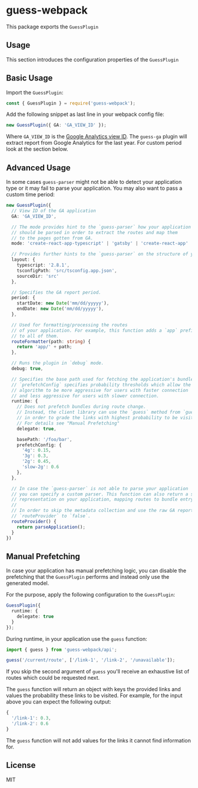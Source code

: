 # guess-webpack

This package exports the `GuessPlugin`

## Usage

This section introduces the configuration properties of the `GuessPlugin`

## Basic Usage

Import the `GuessPlugin`:

```ts
const { GuessPlugin } = require('guess-webpack');
```

Add the following snippet as last line in your webpack config file:

```ts
new GuessPlugin({ GA: 'GA_VIEW_ID' });
```

Where `GA_VIEW_ID` is the [Google Analytics view ID](https://support.google.com/analytics/answer/3123669). The `guess-ga` plugin will extract report from Google Analytics for the last year. For custom period look at the section below.

## Advanced Usage

In some cases `guess-parser` might not be able to detect your application type or it may fail to parse your application. You may also want to pass a custom time period:

```ts
new GuessPlugin({
  // View ID of the GA application
  GA: 'GA_VIEW_ID',

  // The mode provides hint to the `guess-parser` how your application
  // should be parsed in order to extract the routes and map them
  // to the pages gotten from GA.
  mode: 'create-react-app-typescript' | 'gatsby' | 'create-react-app' | 'angular-cli';

  // Provides further hints to the `guess-parser` on the structure of your application.
  layout: {
    typescript: '2.8.1',
    tsconfigPath: 'src/tsconfig.app.json',
    sourceDir: 'src'
  },

  // Specifies the GA report period.
  period: {
    startDate: new Date('mm/dd/yyyyy'),
    endDate: new Date('mm/dd/yyyyy'),
  },

  // Used for formatting/processing the routes
  // of your application. For example, this function adds a `app` prefix
  // to all of them.
  routeFormatter(path: string) {
    return 'app/' + path;
  },

  // Runs the plugin in `debug` mode.
  debug: true,

  // Specifies the base path used for fetching the application's bundles.
  // `prefetchConfig` specifies probability thresholds which allow the prefetching
  // algorithm to be more aggressive for users with faster connection
  // and less aggressive for users with slower connection.
  runtime: {
    // Does not prefetch bundles during route change.
    // Instead, the client library can use the `guess` method from `guess-webpack/api`
    // in order to grade the links with highest probability to be visited.
    // For details see "Manual Prefetching"
    delegate: true,

    basePath: '/foo/bar',
    prefetchConfig: {
      '4g': 0.15,
      '3g': 0.3,
      '2g': 0.45,
      'slow-2g': 0.6
    },
  },

  // In case the `guess-parser` is not able to parse your application
  // you can specify a custom parser. This function can also return a static
  // representation on your application, mapping routes to bundle entry points.
  //
  // In order to skip the metadata collection and use the raw GA report set
  // `routeProvider` to `false`.
  routeProvider() {
    return parseApplication();
  }
})
```

## Manual Prefetching

In case your application has manual prefetching logic, you can disable the prefetching that the `GuessPlugin` performs and instead only use the generated model.

For the purpose, apply the following configuration to the `GuessPlugin`:

```ts
GuessPlugin({
  runtime: {
    delegate: true
  }
});
```

During runtime, in your application use the `guess` function:

```ts
import { guess } from 'guess-webpack/api';

guess('/current/route', ['/link-1', '/link-2', '/unavailable']);
```

If you skip the second argument of `guess` you'll receive an exhaustive list of routes which could be requested next.

The `guess` function will return an object with keys the provided links and values the probability these links to be visited. For example, for the input above you can expect the following output:

```ts
{
  '/link-1': 0.3,
  '/link-2': 0.6
}
```

The `guess` function will not add values for the links it cannot find information for.

## License

MIT
